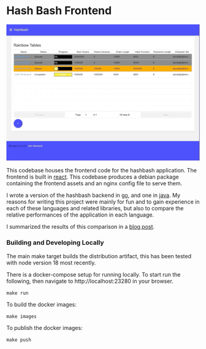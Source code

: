 # Hash Bash Frontend

![rainbow-tables-page](rainbow-tables-page.gif)

This codebase houses the frontend code for the hashbash application. The frontend is built in
[react](https://reactjs.org/). This codebase produces a debian package containing the frontend
assets and an nginx config file to serve them.

I wrote a version of the hashbash backend in [go](https://github.com/norwoodj/hashbash-backend-go), and
one in [java](https://github.com/norwoodj/hashbash-backend-java). My reasons for writing this project
were mainly for fun and to gain experience in each of these languages and related libraries, but also
to compare the relative performances of the application in each language.

I summarized the results of this comparison in a [blog post](https://medium.com/@norwood.john.m/hashbash-a-comparison-of-cpu-and-io-bound-applications-in-go-and-java-across-multiple-metrics-d358df6e03b1).

### Building and Developing Locally

The main make target builds the distribution artifact, this has been tested with node version 18
most recently.

There is a docker-compose setup for running locally. To start run the following,
then navigate to http://localhost:23280 in your browser.

```
make run
```

To build the docker images:

```
make images
```

To publish the docker images:

```
make push
```

